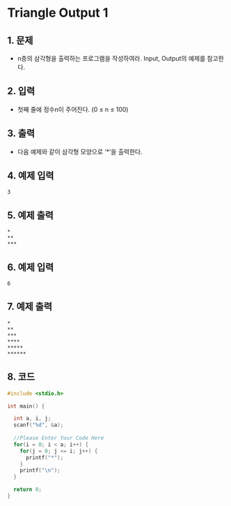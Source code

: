 # Triangle Output 1 #

## 1. 문제
- n층의 삼각형을 출력하는 프로그램을 작성하여라. Input, Output의 예제를 참고한다.

## 2. 입력
- 첫째 줄에 정수n이 주어진다. (0 ≤ n ≤ 100)

## 3. 출력
- 다음 예제와 같이 삼각형 모양으로 ‘*’을 출력한다.

## 4. 예제 입력
```
3
```

## 5. 예제 출력
```
*
**
***
```

## 6. 예제 입력
```
6
```

## 7. 예제 출력
```
*
**
***
****
*****
******
```

## 8. 코드
```c++
#include <stdio.h>

int main() {

  int a, i, j;
  scanf("%d", &a);
  
  //Please Enter Your Code Here
  for(i = 0; i < a; i++) {
    for(j = 0; j <= i; j++) {
      printf("*");
    }
    printf("\n");
  }

  return 0;
}
```
